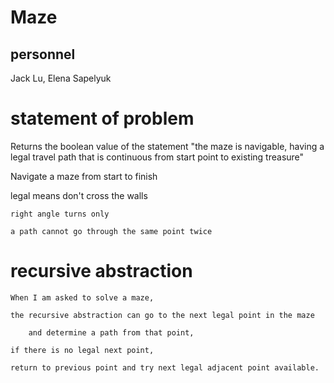 # Maze

## personnel
Jack Lu, Elena Sapelyuk

# statement of problem
  Returns the boolean value of the statement "the maze is navigable, having a legal travel path 
  that is continuous from start point to existing treasure"

  Navigate a maze from start to finish 
  
  legal means 
	don't cross the walls

	right angle turns only

	a path cannot go through the same point twice 


# recursive abstraction

  	When I am asked to solve a maze,
  
	the recursive abstraction can go to the next legal point in the maze
  
        and determine a path from that point,

	if there is no legal next point,

	return to previous point and try next legal adjacent point available.

